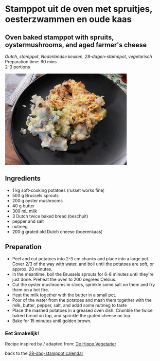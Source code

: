 # Stamppot uit de oven met spruitjes, oesterzwammen en oude kaas
## Oven baked stamppot with spruits, oystermushrooms, and aged farmer's cheese
_Dutch_, _stamppot_, _Nederlandse keuken_, _28-dagen-stamppot_, _vegetarisch_  
Preparation time: 60 mins  
2-3 portions  

<img src="images/dag-16_oven-stamppot-spruitjes-oesterzwammen.jpg" width="400">  

## Ingredients
* 1 kg soft-cooking potatoes (russet works fine)
* 500 g Brussels sprouts
* 200 g oyster mushrooms
* 40 g butter
* 300 mL milk
* 3 Dutch twice baked bread (beschuit)
* pepper and salt
* nutmeg 
* 200 g grated old Dutch cheese (boerenkaas)

## Preparation
* Peel and cut potatoes into 2-3 cm chunks and place into a large pot. Cover 2/3 of the way with water, and boil until the potatoes are soft, or approx. 20 minutes.
* In the meantime, boil the Brussels sprouts for 6-8 minutes until they're just done. Preheat the oven to 200 degrees Celsius.
* Cut the oyster mushrooms in slices, sprinkle some salt on them and fry them on a hot fire.
* Heat the milk together with the butter in a small pot.
* Poor of the water from the potatoes and mash them together with the milk, butter, pepper, salt, and addd some nutmeg to taste
* Place the mashed potatoes in a greased oven dish. Crumble the twice baked bread on top, and sprinkle the grated cheese on top.
* Bake for 15 minutes until golden brown. 

### Eet Smakelijk! 
Recipe inspired by / adapted from: [De Hippe Vegetarier](https://www.dehippevegetarier.nl/vegetarische-recepten/stamppot-oven-spruitjes-oesterzwammen-en-oude-kaas/)

back to the [28-dag-stamppot calendar](https://mlopatka.github.io/recipe-book/)
